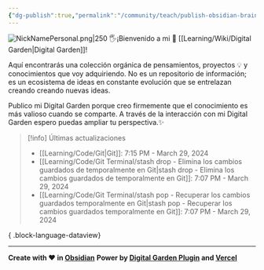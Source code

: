 ```yaml
---
{"dg-publish":true,"permalink":"/community/teach/publish-obsidian-brain/home/","pinned":true,"tags":["gardenEntry"],"created":"2024-01-25T19:06","updated":"2024-03-16T16:28"}
---
```


![NickNamePersonal.png|250](/img/user/Engine/Attachments/NickNamePersonal.png)
🖐️¡Bienvenido a mi 🌱 [[Learning/Wiki/Digital Garden\|Digital Garden]]!

Aquí encontrarás una colección orgánica de pensamientos, proyectos 💡 y conocimientos que voy adquiriendo. No es un repositorio de información; es un ecosistema de ideas en constante evolución que se entrelazan creando creando nuevas ideas.

Publico mi Digital Garden porque creo firmemente que el conocimiento es más valioso cuando se comparte. A través de la interacción con mi Digital Garden espero puedas ampliar tu perspectiva.✨

> [!info] Últimas actualizaciones
>  - [[Learning/Code/Git\|Git]]: 7:15 PM - March 29, 2024
> - [[Learning/Code/Git Terminal/stash drop - Elimina los cambios guardados de temporalmente en Git\|stash drop - Elimina los cambios guardados de temporalmente en Git]]: 7:07 PM - March 29, 2024
> - [[Learning/Code/Git Terminal/stash pop - Recuperar los cambios guardados temporalmente en Git\|stash pop - Recuperar los cambios guardados temporalmente en Git]]: 7:07 PM - March 29, 2024
> 
{ .block-language-dataview}

---
**Create with ❤️ in [Obsidian](https://obsidian.md/)** 
**Power by [Digital Garden Plugin](https://dg-docs.ole.dev/) and [Vercel](https://vercel.com/)** 
